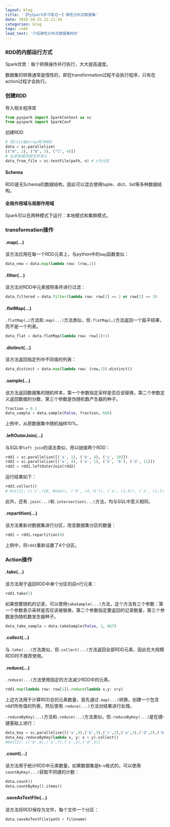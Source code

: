 ```yaml
---
layout: blog
title: '【PySpark学习笔记一】弹性分布式数据集'
date: 2018-10-25 12:11:34
categories: blog
tags: code
lead_text: '介绍弹性分布式数据集RDD'
---
```




### RDD的内部运行方式

Spark优势：每个转换操作并行执行，大大提高速度。

数据集的转换通常是惰性的，即在transformation过程不会执行程序，只有在action过程才会执行。

### 创建RDD

导入相关程序库

``` python
from pyspark import SparkContext as sc
from pyspark import SparkConf
```

创建RDD

``` python
# 将list或array转为RDD
data = sc.parallelize(
[("A", 2), ("B", 3), ("C", 4)])
# 从本地或外部文件导入
data_from_file = sc.textFile(path, n) # n为分区

```

#### Schema

RDD是无Schema的数据结构，因此可以混合使用tuple、dict、list等多种数据结构。

#### 全局作用域与局部作用域

Spark可以在两种模式下运行：本地模式和集群模式。

### transformation操作

#### .map(...)

该方法应用在每一个RDD元素上，与python中的`map`函数类似：

``` python
data_new = data.map(lambda row: (row,1))
```

#### .filter(...)

该方法对RDD中元素按照条件进行过滤：

``` python
data_filtered = data.filter(lambda row: row[1] == 2 or row[1] == 3)
```

#### .flatMap(...)

`.flatMap(…)`方法和`.map(...)`方法类似，但`.flatMap(…)`方法返回一个扁平结果，而不是一个列表。

``` python
data_flat = data.flatMap(lambda row: row[1]+1)
```

#### .distinct(...)

该方法返回指定列中不同值的列表：

``` python
data_distinct = data.map(lambda row: (row,1)).distinct()
```

#### .sample(...)

该方法返回数据集的随机样本，第一个参数指定采样是否应该替换，第二个参数定义返回数据的分数，第三个参数是伪随机数产生器的种子。

``` python
fraction = 0.1
data_sample = data.sample(False, fraction, 666)
```

上例中，从原数据集中随机抽样10%。

#### .leftOuterJoin(...)

与SQL中`left join`的语法类似，用以链接两个RDD：

``` python
rdd1 = sc.parallelize([('a', 1), ('b', 4), ('c', 10)])
rdd2 = sc.parallelize([('a', 4), ('a', 1), ('b', '6'), ('d', 11)])
rdd3 = rdd1.leftOuterJoin(rdd2)
```

运行结果如下：

``` python
rdd3.collect()
# Out[1]: [('c',(10, None)), ('b', (4,'6')), ('a', (1,4)), ('a', (1,1))]
```

此外，还有`.join(...)`和`.intersection(...)`方法，均与SQL中意义相同。

#### .repartition(...)

该方法重新对数据集进行分区，改变数据集分区的数量：

``` python
rdd1 = rdd1.repartition(4)
```

上例中，将`rdd1`重新设置了4个分区。

### Action操作

#### .take(...)

该方法用于返回RDD中单个分区的前n行元素：

``` python
rdd1.take(1)
```

如果想要随机的记录，可以使用`takeSample(...)`方法，这个方法有三个参数：第一个参数表示采样是否应该被替换，第二个参数指定要返回的记录数量，第三个参数是伪随机数发生器种子。

``` python
data_take_sample = data.takeSample(False, 1, 667)
```

#### .collect(...)

与`.take(...)`方法类似，但`.collect(...)`方法返回全部RDD元素，因此在大规模RDD时不推荐使用。

#### .reduce(...)

`.reduce(...)`方法使用指定的方法减少RDD中的元素。

``` python
rdd1.map(lambda row: row[1]).reduce(lambda x,y: x+y)
```

上述方法用于计算RDD总的元素数量，首先通过`.map(...)`转换，创建一个包含rdd1所有值的列表，然后使用`.reduce(...)`方法对结果进行处理。

`.reduceByKey(...)`方法和`.reduce(...)`方法类似，但`.reduceByKey(...)`是在键-键基础上进行：

``` python 
data_key = sc.parallelize([('a',4),('b',3),('c',2),('a',3),('d',2),('b',5),('d',1)], 4)
data_key.reduceByKey(lambda x, y: x + y).collect()
#Out[2]: [('b',8),('a',7),('c',2),('d',3)]
```

#### .count(...)

该方法用于统计RDD中元素数量，如果数据集是k-v格式的，可以使用`countByKey(...)`获取不同键的计数：

``` python
data.count()
data.countByKey().items()
```

#### .saveAsTextFile(...)

该方法将RDD保存为文件，每个文件一个分区：

``` python
data.saveAsTextFile(path + filename)
```

